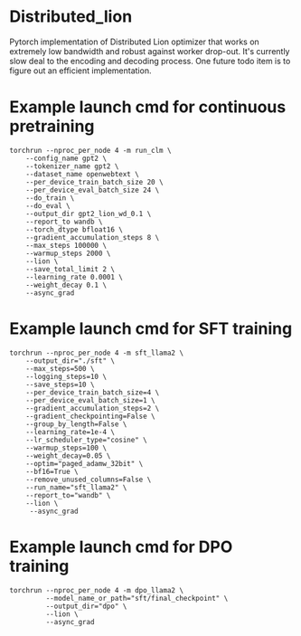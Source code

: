 # Distributed_lion
Pytorch implementation of Distributed Lion optimizer that works on extremely low bandwidth and robust against worker drop-out. It's currently slow deal to the encoding and decoding process. One future todo item is to figure out an efficient implementation.

# Example launch cmd for continuous pretraining
```
torchrun --nproc_per_node 4 -m run_clm \
    --config_name gpt2 \
    --tokenizer_name gpt2 \
    --dataset_name openwebtext \
    --per_device_train_batch_size 20 \
    --per_device_eval_batch_size 24 \
    --do_train \
    --do_eval \
    --output_dir gpt2_lion_wd_0.1 \
    --report_to wandb \
    --torch_dtype bfloat16 \
    --gradient_accumulation_steps 8 \
    --max_steps 100000 \
    --warmup_steps 2000 \
    --lion \
    --save_total_limit 2 \
    --learning_rate 0.0001 \
    --weight_decay 0.1 \
    --async_grad
```

# Example launch cmd for SFT training
```
torchrun --nproc_per_node 4 -m sft_llama2 \
    --output_dir="./sft" \
    --max_steps=500 \
    --logging_steps=10 \
    --save_steps=10 \
    --per_device_train_batch_size=4 \
    --per_device_eval_batch_size=1 \
    --gradient_accumulation_steps=2 \
    --gradient_checkpointing=False \
    --group_by_length=False \
    --learning_rate=1e-4 \
    --lr_scheduler_type="cosine" \
    --warmup_steps=100 \
    --weight_decay=0.05 \
    --optim="paged_adamw_32bit" \
    --bf16=True \
    --remove_unused_columns=False \
    --run_name="sft_llama2" \
    --report_to="wandb" \
    --lion \
     --async_grad
```

# Example launch cmd for DPO training
```
torchrun --nproc_per_node 4 -m dpo_llama2 \
         --model_name_or_path="sft/final_checkpoint" \
         --output_dir="dpo" \
         --lion \
         --async_grad
```
